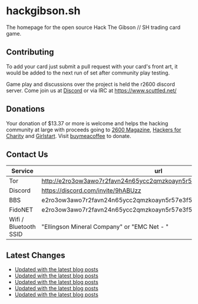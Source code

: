 # hackgibson.sh
The homepage for the open source Hack The Gibson // SH trading card game.


## Contributing

To add your card just submit a pull request with your card's front art, it would be added to the next run of set after community play testing.

Game play and discussions over the project is held the r2600 discord server. Come join us at [Discord](https://discord.com/invite/9hABUzz) or via IRC at https://www.scuttled.net/


## Donations

Your donation of $13.37 or more is welcome and helps the hacking community at large with proceeds going to [2600 Magazine](https://2600.com/), [Hackers for Charity](https://hackersforcharity.org) and [Girlstart](https://girlstart.org).  Visit [buymeacoffee](https://www.buymeacoffee.com/hackgibson.sh) to donate.


## Contact Us

Service | url
-|-
Tor | http://e2ro3ow3awo7r2favn24n65ycc2qmzkoayn5r57e3f56nvjwdcgg32ad.onion
Discord | https://discord.com/invite/9hABUzz
BBS | e2ro3ow3awo7r2favn24n65ycc2qmzkoayn5r57e3f56nvjwdcgg32ad.onion:23
FidoNET | e2ro3ow3awo7r2favn24n65ycc2qmzkoayn5r57e3f56nvjwdcgg32ad.onion:24554
Wifi / Bluetooth SSID | "Ellingson Mineral Company" or "EMC Net - <fidonet address>"

## Latest Changes
<!-- BLOG-POST-LIST:START -->
- [Updated with the latest blog posts](https://github.com/DFW2600/hackgibson.sh/commit/560bc19f94a1636c5cb7b38cecf8d53dd110697f)
- [Updated with the latest blog posts](https://github.com/DFW2600/hackgibson.sh/commit/2c0b052279936dfd0d84ea6bcd2f656c5540e573)
- [Updated with the latest blog posts](https://github.com/DFW2600/hackgibson.sh/commit/673063093f5495d4dcdb69c4a722c0d5da93f2e8)
- [Updated with the latest blog posts](https://github.com/DFW2600/hackgibson.sh/commit/0687e429f074a17783e06ab5960517b024d198d5)
- [Updated with the latest blog posts](https://github.com/DFW2600/hackgibson.sh/commit/b9dbda36f832aad2c4f4715ee5c4265e6b88201b)
<!-- BLOG-POST-LIST:END -->
